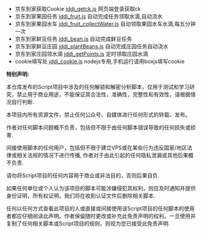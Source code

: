 * 京东到家获取Cookie [jddj_getck.js](https://github.com/717785320/-/blob/main/jddj_getck.js) 网页端登录获取ck
* 京东到家果园任务 [jddj_fruit.js](https://github.com/717785320/-/blob/main/jddj_fruit.js) 自动完成任务领取水滴,自动浇水
* 京东到家果园水车 [jddj_fruit_collectWater.js](https://github.com/717785320/-/blob/main/jddj_fruit_collectWater.js) 自动领取果园水车水滴,每五分钟一次
* 京东到家鲜豆任务 [jddj_bean.js](https://github.com/717785320/-/blob/main/jddj_bean.js) 自动完成鲜豆任务
* 京东到家鲜豆庄园 [jddj_plantBeans.js](https://github.com/717785320/-/blob/main/jddj_plantBeans.js) 自动完成庄园任务自动浇水
* 京东到家庄园领水滴 [jddj_getPoints.js](https://github.com/717785320/-/blob/main/jddj_getPoints.js) 定时领取庄园水滴
* cookie填写处 [jddj_cookie.js](https://github.com/717785320/-/blob/main/jddj_cookie.js) nodejs专用,手机运行请用boxjs填写cookie


**特别声明:** 
 
本仓库发布的Script项目中涉及的任何解锁和解密分析脚本，仅用于测试和学习研究，禁止用于商业用途，不能保证其合法性，准确性，完整性和有效性，请根据情况自行判断.

本项目内所有资源文件，禁止任何公众号、自媒体进行任何形式的转载、发布。

作者对任何脚本问题概不负责，包括但不限于由任何脚本错误导致的任何损失或损害.

间接使用脚本的任何用户，包括但不限于建立VPS或在某些行为违反国家/地区法律或相关法规的情况下进行传播, 作者对于由此引起的任何隐私泄漏或其他后果概不负责.

请勿将Script项目的任何内容用于商业或非法目的，否则后果自负.

如果任何单位或个人认为该项目的脚本可能涉嫌侵犯其权利，则应及时通知并提供身份证明，所有权证明，我们将在收到认证文件后删除相关脚本.

任何以任何方式查看此项目的人或直接或间接使用该Script项目的任何脚本的使用者都应仔细阅读此声明。作者保留随时更改或补充此免责声明的权利。一旦使用并复制了任何相关脚本或Script项目的规则，则视为您已接受此免责声明.
